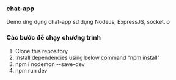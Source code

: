 ### chat-app

Demo ứng dụng chat-app sử dụng NodeJs, ExpressJS, socket.io

### Các bước để chạy chương trình

1.  Clone this repository
2.  Install dependencies using below command "npm install"
3.  npm i nodemon --save-dev
4.  npm run dev
